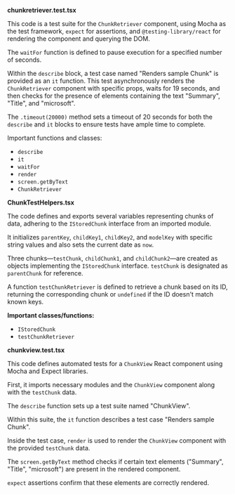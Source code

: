 **chunkretriever.test.tsx**

This code is a test suite for the `ChunkRetriever` component, using Mocha as the test framework, `expect` for assertions, and `@testing-library/react` for rendering the component and querying the DOM.

The `waitFor` function is defined to pause execution for a specified number of seconds.

Within the `describe` block, a test case named "Renders sample Chunk" is provided as an `it` function. This test asynchronously renders the `ChunkRetriever` component with specific props, waits for 19 seconds, and then checks for the presence of elements containing the text "Summary", "Title", and "microsoft".

The `.timeout(20000)` method sets a timeout of 20 seconds for both the `describe` and `it` blocks to ensure tests have ample time to complete.

Important functions and classes:
- `describe`
- `it`
- `waitFor`
- `render`
- `screen.getByText`
- `ChunkRetriever`

**ChunkTestHelpers.tsx**

The code defines and exports several variables representing chunks of data, adhering to the `IStoredChunk` interface from an imported module.

It initializes `parentKey`, `childKey1`, `childKey2`, and `modelKey` with specific string values and also sets the current date as `now`.

Three chunks—`testChunk`, `childChunk1`, and `childChunk2`—are created as objects implementing the `IStoredChunk` interface. `testChunk` is designated as `parentChunk` for reference.

A function `testChunkRetriever` is defined to retrieve a chunk based on its ID, returning the corresponding chunk or `undefined` if the ID doesn't match known keys.

**Important classes/functions:**
- `IStoredChunk`
- `testChunkRetriever`

**chunkview.test.tsx**

This code defines automated tests for a `ChunkView` React component using Mocha and Expect libraries.

First, it imports necessary modules and the `ChunkView` component along with the `testChunk` data. 

The `describe` function sets up a test suite named "ChunkView". 

Within this suite, the `it` function describes a test case "Renders sample Chunk". 

Inside the test case, `render` is used to render the `ChunkView` component with the provided `testChunk` data. 

The `screen.getByText` method checks if certain text elements ("Summary", "Title", "microsoft") are present in the rendered component.

`expect` assertions confirm that these elements are correctly rendered.

